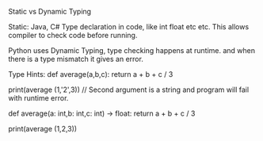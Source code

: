 Static vs Dynamic Typing

Static: Java, C#
  Type declaration in code, like int float etc etc. This allows compiler to check code before running.

Python uses Dynamic Typing, type checking happens at runtime. and when there is a type mismatch it gives an error.


Type Hints:
def average(a,b,c):
  return a + b + c / 3

print(average (1,'2',3)) // Second argument is a string and program will fail with runtime error.


def average(a: int,b: int,c: int) -> float:
  return a + b + c / 3

print(average (1,2,3))
